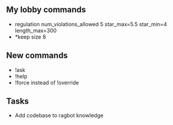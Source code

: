 ## My lobby commands

- regulation num_violations_allowed 5 star_max=5.5 star_min=4 length_max=300
- *keep size 8

## New commands

- !ask
- !help
- !force instead of !override

## Tasks

- Add codebase to ragbot knowledge
